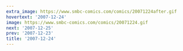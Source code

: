 ```yaml
---
extra_image: https://www.smbc-comics.com/comics/20071224after.gif
hovertext: '2007-12-24'
image: https://www.smbc-comics.com/comics/20071224.gif
next: '2007-12-25'
prev: '2007-12-23'
title: '2007-12-24'
---
```

